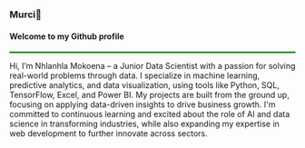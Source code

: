 <h3>Murci👋</h3>
<h4>Welcome to my Github profile</h4>

<hr style="border: none; border-top: 2px solid limegreen;">

<p>Hi, I’m Nhlanhla Mokoena – a Junior Data Scientist with a passion for solving real-world problems through data. I specialize in machine learning, predictive analytics, and data visualization, using tools like Python, SQL, TensorFlow, Excel, and Power BI. My projects are built from the ground up, focusing on applying data-driven insights to drive business growth. I'm committed to continuous learning and excited about the role of AI and data science in transforming industries, while also expanding my expertise in web development to further innovate across sectors.</p>
